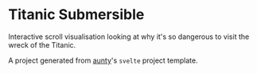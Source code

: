 # Titanic Submersible

Interactive scroll visualisation looking at why it's so dangerous to visit the wreck of the Titanic.

A project generated from [aunty](https://github.com/abcnews/aunty)'s `svelte` project template.

